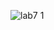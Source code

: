 
![lab7 1](https://user-images.githubusercontent.com/43128425/48711656-77e81680-ec14-11e8-9e1d-fdbb8838753c.PNG)
